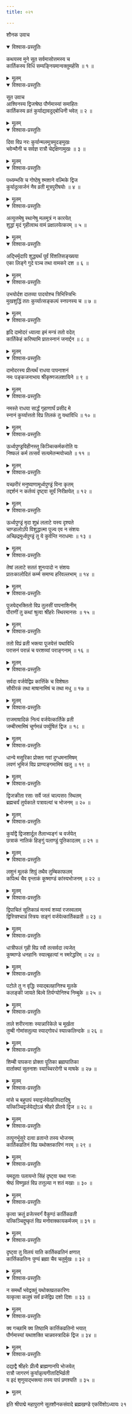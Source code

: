 ```yaml
---
title: ०२१

---
```

शौनक उवाच  

<details open><summary>विश्वास-प्रस्तुतिः</summary>

कथयस्व मुने सूत सर्वमासोत्तमस्य च  
कार्तिकस्य विधिं सम्यङ्नियमान्वक्तुमर्हसि ॥ १ ॥
</details>

<details><summary>मूलम्</summary>

कथयस्व मुने सूत सर्वमासोत्तमस्य च  
कार्तिकस्य विधिं सम्यङ्नियमान्वक्तुमर्हसि ॥ १ ॥
</details>



<details open><summary>विश्वास-प्रस्तुतिः</summary>

सूत उवाच  
आश्विनस्य द्विजश्रेष्ठ पौर्णमास्यां समाहितः  
कार्तिकस्य व्रतं कुर्याद्यावदुद्बोधिनी भवेत् ॥ २ ॥
</details>

<details><summary>मूलम्</summary>

सूत उवाच  
आश्विनस्य द्विजश्रेष्ठ पौर्णमास्यां समाहितः  
कार्तिकस्य व्रतं कुर्याद्यावदुद्बोधिनी भवेत् ॥ २ ॥
</details>



<details open><summary>विश्वास-प्रस्तुतिः</summary>

दिवा विप्र नरः कुर्यान्मलमूत्रमुदङ्मुखः  
भवेन्मौनी च सर्वज्ञ रात्रौ चेद्दक्षिणामुखः ॥ ३ ॥
</details>

<details><summary>मूलम्</summary>

दिवा विप्र नरः कुर्यान्मलमूत्रमुदङ्मुखः  
भवेन्मौनी च सर्वज्ञ रात्रौ चेद्दक्षिणामुखः ॥ ३ ॥
</details>



<details open><summary>विश्वास-प्रस्तुतिः</summary>

पथ्यम्भसि च गोष्ठेषु श्मशाने वल्मिके द्विज  
कुर्यादुत्सर्जनं नैव व्रती मूत्रपुरीषयोः ॥ ४ ॥
</details>

<details><summary>मूलम्</summary>

पथ्यम्भसि च गोष्ठेषु श्मशाने वल्मिके द्विज  
कुर्यादुत्सर्जनं नैव व्रती मूत्रपुरीषयोः ॥ ४ ॥
</details>



<details open><summary>विश्वास-प्रस्तुतिः</summary>

अत्युत्तमेषु स्थानेषु मलमूत्रं न कारयेत्  
शुद्धां मृदं गृहीत्वाथ वामं प्रक्षालयेत्करम् ॥ ५ ॥
</details>

<details><summary>मूलम्</summary>

अत्युत्तमेषु स्थानेषु मलमूत्रं न कारयेत्  
शुद्धां मृदं गृहीत्वाथ वामं प्रक्षालयेत्करम् ॥ ५ ॥
</details>



<details open><summary>विश्वास-प्रस्तुतिः</summary>

अद्भिर्मृदापि शुद्ध्यर्थं पूर्वं विंशतिसङ्ख्यया  
एका लिङ्गे गुदे पञ्च तथा वामकरे दश ॥ ६ ॥
</details>

<details><summary>मूलम्</summary>

अद्भिर्मृदापि शुद्ध्यर्थं पूर्वं विंशतिसङ्ख्यया  
एका लिङ्गे गुदे पञ्च तथा वामकरे दश ॥ ६ ॥
</details>



<details open><summary>विश्वास-प्रस्तुतिः</summary>

उभयोर्दश दातव्या पादयोश्च त्रिभिस्त्रिभिः  
मुखशुद्धिं ततः कुर्य्यात्सङ्कल्पं स्नपनस्य च ॥ ७ ॥
</details>

<details><summary>मूलम्</summary>

उभयोर्दश दातव्या पादयोश्च त्रिभिस्त्रिभिः  
मुखशुद्धिं ततः कुर्य्यात्सङ्कल्पं स्नपनस्य च ॥ ७ ॥
</details>



<details open><summary>विश्वास-प्रस्तुतिः</summary>

हृदि दामोदरं ध्यात्वा इमं मन्त्रं ततो वदेत्  
कार्तिकेहं करिष्यामि प्रातःस्नानं जनार्द्दन ॥ ८ ॥
</details>

<details><summary>मूलम्</summary>

हृदि दामोदरं ध्यात्वा इमं मन्त्रं ततो वदेत्  
कार्तिकेहं करिष्यामि प्रातःस्नानं जनार्द्दन ॥ ८ ॥
</details>



<details open><summary>विश्वास-प्रस्तुतिः</summary>

दामोदरस्य प्रीत्यर्थं राधया पापनाशनं  
नमः पङ्कजनाभाय श्रीकृष्णजलशायिने ॥ ९ ॥
</details>

<details><summary>मूलम्</summary>

दामोदरस्य प्रीत्यर्थं राधया पापनाशनं  
नमः पङ्कजनाभाय श्रीकृष्णजलशायिने ॥ ९ ॥
</details>



<details open><summary>विश्वास-प्रस्तुतिः</summary>

नमस्ते राधया सार्द्धं गृहाणार्घं प्रसीद मे  
स्नानं कुर्य्यात्ततो विप्र तिलकं तु यथाविधि ॥ १० ॥
</details>

<details><summary>मूलम्</summary>

नमस्ते राधया सार्द्धं गृहाणार्घं प्रसीद मे  
स्नानं कुर्य्यात्ततो विप्र तिलकं तु यथाविधि ॥ १० ॥
</details>



<details open><summary>विश्वास-प्रस्तुतिः</summary>

ऊर्ध्वपुण्ड्रविहीनस्तु किञ्चित्कर्मकरोति यः  
निष्फलं कर्म तत्सर्वं सत्यमेतन्मयोच्यते ॥ ११ ॥
</details>

<details><summary>मूलम्</summary>

ऊर्ध्वपुण्ड्रविहीनस्तु किञ्चित्कर्मकरोति यः  
निष्फलं कर्म तत्सर्वं सत्यमेतन्मयोच्यते ॥ ११ ॥
</details>



<details open><summary>विश्वास-प्रस्तुतिः</summary>

यच्छरीरं मनुष्याणामूर्ध्वपुण्ड्रं विना कृतम्  
तद्दर्शनं न कर्तव्यं दृष्ट्वा सूर्यं निरीक्षयेत् ॥ १२ ॥
</details>

<details><summary>मूलम्</summary>

यच्छरीरं मनुष्याणामूर्ध्वपुण्ड्रं विना कृतम्  
तद्दर्शनं न कर्तव्यं दृष्ट्वा सूर्यं निरीक्षयेत् ॥ १२ ॥
</details>



<details open><summary>विश्वास-प्रस्तुतिः</summary>

ऊर्ध्वपुण्ड्रं मृदा शुभ्रं ललाटे यस्य दृश्यते  
चाण्डालोऽपि विशुद्धात्मा पूज्य एव न संशयः  
अच्छिद्रमूर्ध्वपुण्ड्रं तु ये कुर्वन्ति नराधमाः ॥ १३ ॥
</details>

<details><summary>मूलम्</summary>

ऊर्ध्वपुण्ड्रं मृदा शुभ्रं ललाटे यस्य दृश्यते  
चाण्डालोऽपि विशुद्धात्मा पूज्य एव न संशयः  
अच्छिद्रमूर्ध्वपुण्ड्रं तु ये कुर्वन्ति नराधमाः ॥ १३ ॥
</details>



<details open><summary>विश्वास-प्रस्तुतिः</summary>

तेषां ललाटे सततं शुनःपादो न संशयः  
प्रातःकालोदितं कर्म्म समाप्य हरिवल्लभाम् ॥ १४ ॥
</details>

<details><summary>मूलम्</summary>

तेषां ललाटे सततं शुनःपादो न संशयः  
प्रातःकालोदितं कर्म्म समाप्य हरिवल्लभाम् ॥ १४ ॥
</details>



<details open><summary>विश्वास-प्रस्तुतिः</summary>

पूजयेद्भक्तितो विप्र तुलसीं पापनाशिनीम्  
पौराणीं तु कथां श्रुत्वा श्रीहरेः स्थिरमानसः ॥ १५ ॥
</details>

<details><summary>मूलम्</summary>

पूजयेद्भक्तितो विप्र तुलसीं पापनाशिनीम्  
पौराणीं तु कथां श्रुत्वा श्रीहरेः स्थिरमानसः ॥ १५ ॥
</details>



<details open><summary>विश्वास-प्रस्तुतिः</summary>

ततो विप्रं व्रती भक्त्या पूजयेत्तं यथाविधि  
परासनं परान्नं च परशय्यां पराङ्गनाम् ॥ १६ ॥
</details>

<details><summary>मूलम्</summary>

ततो विप्रं व्रती भक्त्या पूजयेत्तं यथाविधि  
परासनं परान्नं च परशय्यां पराङ्गनाम् ॥ १६ ॥
</details>



<details open><summary>विश्वास-प्रस्तुतिः</summary>

सर्वदा वर्जयेद्विप्र कार्त्तिके च विशेषतः  
सौवीरकं तथा माषानामिषं च तथा मधु ॥ १७ ॥
</details>

<details><summary>मूलम्</summary>

सर्वदा वर्जयेद्विप्र कार्त्तिके च विशेषतः  
सौवीरकं तथा माषानामिषं च तथा मधु ॥ १७ ॥
</details>



<details open><summary>विश्वास-प्रस्तुतिः</summary>

राजमाषादिकं नित्यं वर्जयेत्कार्तिके व्रती  
जम्बीरमामिषं चूर्णमन्नं पर्य्युषितं द्विज ॥ १८ ॥
</details>

<details><summary>मूलम्</summary>

राजमाषादिकं नित्यं वर्जयेत्कार्तिके व्रती  
जम्बीरमामिषं चूर्णमन्नं पर्य्युषितं द्विज ॥ १८ ॥
</details>



<details open><summary>विश्वास-प्रस्तुतिः</summary>

धान्ये मसूरिका प्रोक्ता गवां दुग्धमनामिषम्  
लवणं भूमिजं विप्र प्राण्यङ्गमामिषं खलु ॥ १९ ॥
</details>

<details><summary>मूलम्</summary>

धान्ये मसूरिका प्रोक्ता गवां दुग्धमनामिषम्  
लवणं भूमिजं विप्र प्राण्यङ्गमामिषं खलु ॥ १९ ॥
</details>



<details open><summary>विश्वास-प्रस्तुतिः</summary>

द्विजक्रीता रसाः सर्वे जलं चाल्पसरः स्थितम्  
ब्रह्मचर्यं तुर्यकाले पत्रावल्यां च भोजनम् ॥ २० ॥
</details>

<details><summary>मूलम्</summary>

द्विजक्रीता रसाः सर्वे जलं चाल्पसरः स्थितम्  
ब्रह्मचर्यं तुर्यकाले पत्रावल्यां च भोजनम् ॥ २० ॥
</details>



<details open><summary>विश्वास-प्रस्तुतिः</summary>

कुर्याद्वै द्विजशार्दूल तैलाभ्यङ्गं च वर्जयेत्  
छत्राकं नालिकं हिङ्गुं पलाण्डुं पूतिकादलम् ॥ २१ ॥
</details>

<details><summary>मूलम्</summary>

कुर्याद्वै द्विजशार्दूल तैलाभ्यङ्गं च वर्जयेत्  
छत्राकं नालिकं हिङ्गुं पलाण्डुं पूतिकादलम् ॥ २१ ॥
</details>



<details open><summary>विश्वास-प्रस्तुतिः</summary>

लशुनं मूलकं शिग्रुं तथैव तुम्बिकाफलम्  
कपित्थं चैव वृन्ताकं कूष्माण्डं कांस्यभोजनम् ॥ २२ ॥
</details>

<details><summary>मूलम्</summary>

लशुनं मूलकं शिग्रुं तथैव तुम्बिकाफलम्  
कपित्थं चैव वृन्ताकं कूष्माण्डं कांस्यभोजनम् ॥ २२ ॥
</details>



<details open><summary>विश्वास-प्रस्तुतिः</summary>

द्विपाचितं सूतिकान्नं मत्स्यं शय्यां रजस्वलाम्  
द्विस्त्रिश्चान्नं स्त्रियः सङ्गं वर्जयेत्कार्तिकव्रती ॥ २३ ॥
</details>

<details><summary>मूलम्</summary>

द्विपाचितं सूतिकान्नं मत्स्यं शय्यां रजस्वलाम्  
द्विस्त्रिश्चान्नं स्त्रियः सङ्गं वर्जयेत्कार्तिकव्रती ॥ २३ ॥
</details>



<details open><summary>विश्वास-प्रस्तुतिः</summary>

धात्रीफलं गृही विप्र रवौ तत्सर्वदा त्यजेत्  
कूष्माण्डे धनहानिः स्यात्बृहत्यां न स्मरेद्धरिम् ॥ २४ ॥
</details>

<details><summary>मूलम्</summary>

धात्रीफलं गृही विप्र रवौ तत्सर्वदा त्यजेत्  
कूष्माण्डे धनहानिः स्यात्बृहत्यां न स्मरेद्धरिम् ॥ २४ ॥
</details>



<details open><summary>विश्वास-प्रस्तुतिः</summary>

पटोले तु न वृद्धिः स्याद्बलहानिश्च मूलके  
कलङ्की जायते बिल्वे तिर्यग्योनिश्च निम्बुके ॥ २५ ॥
</details>

<details><summary>मूलम्</summary>

पटोले तु न वृद्धिः स्याद्बलहानिश्च मूलके  
कलङ्की जायते बिल्वे तिर्यग्योनिश्च निम्बुके ॥ २५ ॥
</details>



<details open><summary>विश्वास-प्रस्तुतिः</summary>

ताले शरीरनाशः स्यान्नारिकेले च मूर्खता  
तुम्बी गोमांसतुल्या स्याद्गोवधं स्यात्कलिन्दके ॥ २६ ॥
</details>

<details><summary>मूलम्</summary>

ताले शरीरनाशः स्यान्नारिकेले च मूर्खता  
तुम्बी गोमांसतुल्या स्याद्गोवधं स्यात्कलिन्दके ॥ २६ ॥
</details>



<details open><summary>विश्वास-प्रस्तुतिः</summary>

शिम्बी पापकरा प्रोक्ता पूतिका ब्रह्मघातिका  
वार्ताक्यां सुतनाशः स्याच्चिररोगी च माषके ॥ २७ ॥
</details>

<details><summary>मूलम्</summary>

शिम्बी पापकरा प्रोक्ता पूतिका ब्रह्मघातिका  
वार्ताक्यां सुतनाशः स्याच्चिररोगी च माषके ॥ २७ ॥
</details>



<details open><summary>विश्वास-प्रस्तुतिः</summary>

मांसे च बहुपापं स्याद्वर्जयेत्प्रतिपदादिषु  
यत्किञ्चिद्वर्जयेद्योऽन्नं श्रीहरे प्रीतये द्विज ॥ २८ ॥
</details>

<details><summary>मूलम्</summary>

मांसे च बहुपापं स्याद्वर्जयेत्प्रतिपदादिषु  
यत्किञ्चिद्वर्जयेद्योऽन्नं श्रीहरे प्रीतये द्विज ॥ २८ ॥
</details>



<details open><summary>विश्वास-प्रस्तुतिः</summary>

तत्पुनर्भूसुरे दत्वा व्रतान्ते तस्य भोजनम्  
कार्तिकव्रतिनं विप्र यथोक्तकारिणं नरम् ॥ २९ ॥
</details>

<details><summary>मूलम्</summary>

तत्पुनर्भूसुरे दत्वा व्रतान्ते तस्य भोजनम्  
कार्तिकव्रतिनं विप्र यथोक्तकारिणं नरम् ॥ २९ ॥
</details>



<details open><summary>विश्वास-प्रस्तुतिः</summary>

यमदूताः पलायन्ते सिंहं दृष्ट्वा यथा गजाः  
श्रेष्ठं विष्णुव्रतं विप्र तत्तुल्या न शतं मखाः ॥ ३० ॥
</details>

<details><summary>मूलम्</summary>

यमदूताः पलायन्ते सिंहं दृष्ट्वा यथा गजाः  
श्रेष्ठं विष्णुव्रतं विप्र तत्तुल्या न शतं मखाः ॥ ३० ॥
</details>



<details open><summary>विश्वास-प्रस्तुतिः</summary>

कृत्वा क्रतुं व्रजेत्स्वर्गं वैकुण्ठं कार्तिकव्रती  
यत्किञ्चिद्दुष्कृतं विप्र मनोवाक्कायकर्मजम् ॥ ३१ ॥
</details>

<details><summary>मूलम्</summary>

कृत्वा क्रतुं व्रजेत्स्वर्गं वैकुण्ठं कार्तिकव्रती  
यत्किञ्चिद्दुष्कृतं विप्र मनोवाक्कायकर्मजम् ॥ ३१ ॥
</details>



<details open><summary>विश्वास-प्रस्तुतिः</summary>

दृष्ट्वा तु विलयं याति कार्तिकव्रतिनं क्षणात्  
कार्त्तिकव्रतिनः पुण्यं ब्रह्मा चैव चतुर्मुखः ॥ ३२ ॥
</details>

<details><summary>मूलम्</summary>

दृष्ट्वा तु विलयं याति कार्तिकव्रतिनं क्षणात्  
कार्त्तिकव्रतिनः पुण्यं ब्रह्मा चैव चतुर्मुखः ॥ ३२ ॥
</details>



<details open><summary>विश्वास-प्रस्तुतिः</summary>

न समर्थो भवेद्वक्तुं यथोक्तव्रतकारिणः  
यत्कृत्वा कलुषं सर्वं व्रजेद्विप्र दशो दिशः ॥ ३३ ॥
</details>

<details><summary>मूलम्</summary>

न समर्थो भवेद्वक्तुं यथोक्तव्रतकारिणः  
यत्कृत्वा कलुषं सर्वं व्रजेद्विप्र दशो दिशः ॥ ३३ ॥
</details>



<details open><summary>विश्वास-प्रस्तुतिः</summary>

क्व गच्छामि क्व तिष्ठामि कार्त्तिकव्रतिनो भयात्  
पौर्णमास्यां यथाशक्ति चान्नवस्त्रादिकं द्विज ॥ ३४ ॥
</details>

<details><summary>मूलम्</summary>

क्व गच्छामि क्व तिष्ठामि कार्त्तिकव्रतिनो भयात्  
पौर्णमास्यां यथाशक्ति चान्नवस्त्रादिकं द्विज ॥ ३४ ॥
</details>



<details open><summary>विश्वास-प्रस्तुतिः</summary>

दद्याद्वै श्रीहरेः प्रीत्यै ब्राह्मणानपि भोजयेत्  
रात्रौ जागरणं कुर्यान्नृत्यगीतादिभिर्व्रती  
य इदं शृणुयाद्भक्त्या तस्य पापं प्रणश्यति ॥ ३५ ॥
</details>

<details><summary>मूलम्</summary>

दद्याद्वै श्रीहरेः प्रीत्यै ब्राह्मणानपि भोजयेत्  
रात्रौ जागरणं कुर्यान्नृत्यगीतादिभिर्व्रती  
य इदं शृणुयाद्भक्त्या तस्य पापं प्रणश्यति ॥ ३५ ॥
</details>


इति श्रीपाद्मे महापुराणे सूतशौनकसंवादे ब्रह्मखण्डे एकविंशोऽध्यायः २१